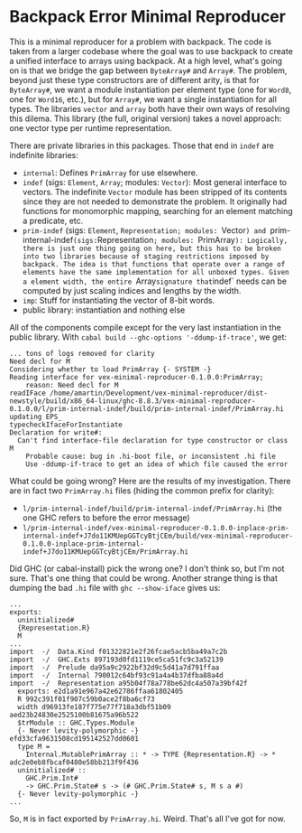 # Backpack Error Minimal Reproducer

This is a minimal reproducer for a problem with backpack. The code is taken
from a larger codebase where the goal was to use backpack to create a unified
interface to arrays using backpack. At a high level, what's going on is that
we bridge the gap between `ByteArray#` and `Array#`. The problem, beyond just
these type constructors are of different arity, is that for `ByteArray#`, we
want a module instantiation per element type (one for `Word8`, one for
`Word16`, etc.), but for `Array#`, we want a single instantiation for all
types. The libraries `vector` and `array` both have their own ways of
resolving this dilema. This library (the full, original version) takes
a novel approach: one vector type per runtime representation.
 
There are private libraries in this packages. Those that end in `indef`
are indefinite libraries:

* `internal`: Defines `PrimArray` for use elsewhere.
* `indef` (sigs: `Element`, `Array`; modules: `Vector`): Most general interface to vectors. The indefinite `Vector`
  module has been stripped of its contents since they are not needed
  to demonstrate the problem. It originally had functions for monomorphic
  mapping, searching for an element matching a predicate, etc.
* `prim-indef` (sigs: `Element`, `Representation; modules: `Vector`) and
  `prim-internal-indef` (sigs: `Representation`; modules: `PrimArray`):
  Logically, there is just one thing going on here, but this has to be
  broken into two libraries because of staging restrictions imposed by
  backpack. The idea is that functions that operate over a range of elements
  have the same implementation for all unboxed types. Given a element width,
  the entire `Array` signature that `indef` needs can be computed by just
  scaling indices and lengths by the width.
* `imp`: Stuff for instantiating the vector of 8-bit words.
* public library: instantiation and nothing else

All of the components compile except for the very last instantiation in the
public library. With `cabal build --ghc-options '-ddump-if-trace'`, we get:

```
... tons of logs removed for clarity
Need decl for M
Considering whether to load PrimArray {- SYSTEM -}
Reading interface for vex-minimal-reproducer-0.1.0.0:PrimArray;
    reason: Need decl for M
readIFace /home/amartin/Development/vex-minimal-reproducer/dist-newstyle/build/x86_64-linux/ghc-8.8.3/vex-minimal-reproducer-0.1.0.0/l/prim-internal-indef/build/prim-internal-indef/PrimArray.hi
updating EPS_
typecheckIfaceForInstantiate
Declaration for write#:
  Can't find interface-file declaration for type constructor or class M
    Probable cause: bug in .hi-boot file, or inconsistent .hi file
    Use -ddump-if-trace to get an idea of which file caused the error
```

What could be going wrong? Here are the results of my investigation. There are
in fact two `PrimArray.hi` files (hiding the common prefix for clarity):

* `l/prim-internal-indef/build/prim-internal-indef/PrimArray.hi` (the one GHC refers to before the error message)
* `l/prim-internal-indef/vex-minimal-reproducer-0.1.0.0-inplace-prim-internal-indef+J7do11KMUepGGTcyBtjCEm/build/vex-minimal-reproducer-0.1.0.0-inplace-prim-internal-indef+J7do11KMUepGGTcyBtjCEm/PrimArray.hi`

Did GHC (or cabal-install) pick the wrong one? I don't think so, but I'm not
sure. That's one thing that could be wrong. Another strange thing is that
dumping the bad `.hi` file with `ghc --show-iface` gives us:

```
...
exports:
  uninitialized#
  {Representation.R}
  M
...
import  -/  Data.Kind f01322821e2f26fcae5acb5ba49a7c2b
import  -/  GHC.Exts 897193d0fd1119ce5ca51fc9c3a52139
import  -/  Prelude da95a9c2922bf32d9c5d41a7d791ffaa
import  -/  Internal 790012c64bf93c91a4a4b37dfba88a4d
import  -/  Representation a95b04f78a778be62dc4a507a39bf42f
  exports: e2d1a91e967a42e62786ffaa61802405
  R 992c391f01f907c59b0ace2f8ba6cf73
  width d96913fe187f775e77f718a3dbf51b09
aed23b24830e2525100b81675a96b522
  $trModule :: GHC.Types.Module
  {- Never levity-polymorphic -}
efd33cfa9631508cd195142527dd0601
  type M =
    Internal.MutablePrimArray :: * -> TYPE {Representation.R} -> *
adc2e0eb8fbcaf0480e58bb213f9f436
  uninitialized# ::
    GHC.Prim.Int#
    -> GHC.Prim.State# s -> (# GHC.Prim.State# s, M s a #)
  {- Never levity-polymorphic -}
...
```

So, `M` is in fact exported by `PrimArray.hi`. Weird. That's all I've
got for now.

